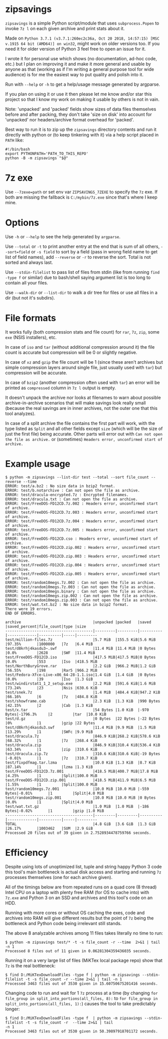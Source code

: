 # zipsavings
`zipsavings` is a simple Python script/module that uses `subprocess.Popen`
to invoke `7z l` on each given archive and print stats about it.

Made on `Python 3.7.1 (v3.7.1:260ec2c36a, Oct 20 2018, 14:57:15) [MSC v.1915 64 bit (AMD64)] on win32`,
might work on older versions too. If you need it for older version of Python 3 feel free to open an issue for it.

I wrote it for personal use which shows (no documentation, ad-hoc code, etc.) but
I plan on improving it and make it more general
and usable by anyone as that (working as if I'm writing a general purpose tool
for wide audience) is for me the easiest way to put quality and polish into it.

Run with `--help` or `-h` to get a help/usage message generated by argparse.

If you plan on using it or use it then please let me know and/or star this project so
that I know my work on making it usable by others is not in vain.

Note: 'unpacked' and 'packed' fields show sizes of data files themselves
before and after packing, they don't take 'size on disk' into account
for 'unpacked' nor headers/archive format overhead for 'packed'.

Best way to run it is to zip up the `zipsavings` directory contents
and run it directly with python or (to keep tinkering with it) via a help
script placed in `PATH` like:

```
#!/bin/bash
export PYTHONPATH='PATH_TO_THIS_REPO'
python -B -m zipsavings "$@"
```

# 7z exe

Use `--7zexe=path` or set env var `ZIPSAVINGS_7ZEXE` to specify the `7z` exe.
If both are missing the fallback is `C:/mybin/7z.exe` since that's where I keep mine.


# Options
Use `-h` or `--help` to see the help generated by `argparse`.

Use `--total` or `-t` to print another entry at the end that is sum of all others,
`--sort=field` or `-s field` to sort by a field (pass in wrong field name to get list of field names),
add `--reverse` or `-r` to reverse the sort. Total is not sorted and always last.

Use `--stdin-filelist` to pass list of files from stdin (like from running `find -type f` or similar)
due to bash/shell saying argument list is too long to contain all your files.

Use `--walk-dir` or `--list-dir` to walk a dir tree for files or use all files in a dir (but not it's subdirs).

# File formats

It works fully (both compression stats and file
count) for `rar`, `7z`, `zip`, some `exe` (NSIS installers), etc.

In case of `iso` and `tar` (without additional compression around it) the file
count is accurate but compression will be 0 or slightly negative.

In case of `xz` and `gzip` the file count will be 1 (since these aren't archives
but simple compression layers around single file, just usually used with `tar`) but compression will be accurate.

In case of `bzip2` (another compression often used with `tar`) an error will be
printed as `compressed` column in `7z l` output is empty.

It doesn't unpack the archive nor looks at filenames to warn about possible
archive-in-archive scenarios that will make savings look really small (because
the real savings are in inner archives, not the outer one that this tool analyzes).

In case of a split archive the file contains the first part will work, with the
type listed as `Split` and all other fields except `size` (which will be the size
of just the first file) being accurate. Other parts will error out
with `Can not open the file as archive.` or (sometimes) `Headers error, unconfirmed start of archive.`


# Example usage

```
$ python -m zipsavings --list-dir test --total --sort file_count --reverse --time
ERROR: test/a.bz2 : No size data in bzip2 format.
ERROR: test/b.notarchive : Can not open the file as archive.
ERROR: test/dracula-encrypted.7z : Encrypted filenames.
ERROR: test/dracula.txt : Can not open the file as archive.
ERROR: test/FreeDOS-FD12CD.7z.002 : Headers error, unconfirmed start of archive.
ERROR: test/FreeDOS-FD12CD.7z.003 : Headers error, unconfirmed start of archive.
ERROR: test/FreeDOS-FD12CD.7z.004 : Headers error, unconfirmed start of archive.
ERROR: test/FreeDOS-FD12CD.7z.005 : Headers error, unconfirmed start of archive.
ERROR: test/FreeDOS-FD12CD.cso : Headers error, unconfirmed start of archive.
ERROR: test/FreeDOS-FD12CD.zip.002 : Headers error, unconfirmed start of archive.
ERROR: test/FreeDOS-FD12CD.zip.003 : Headers error, unconfirmed start of archive.
ERROR: test/FreeDOS-FD12CD.zip.004 : Headers error, unconfirmed start of archive.
ERROR: test/FreeDOS-FD12CD.zip.005 : Headers error, unconfirmed start of archive.
ERROR: test/random10megs.7z.002 : Can not open the file as archive.
ERROR: test/random10megs.7z.003 : Can not open the file as archive.
ERROR: test/random10megs.binary : Can not open the file as archive.
ERROR: test/random10megs.zip.002 : Can not open the file as archive.
ERROR: test/random10megs.zip.003 : Can not open the file as archive.
ERROR: test/wat.txt.bz2 : No size data in bzip2 format.
There were 19 errors.
END OF ERRORS.

archive                                |unpacked |packed   |saved     |saved_percent|file_count|type |size
---------------------------------------|---------|---------|----------|-------------|----------|-----|---------
test/million-files.7z                  |5.7 MiB  |155.5 KiB|5.6 MiB   |97.35%       |1000000   |7z   |6.4 MiB
test/d8krhj4kasdu3~.swf                |11.4 MiB |11.4 MiB |0 Bytes   |0.0%         |2628      |SWF  |11.4 MiB
test/FreeDOS-FD12CD.iso                |417.5 MiB|417.5 MiB|0 Bytes   |0.0%         |553       |Iso  |418.5 MiB
test/NorthBuryGrove.rar                |2.2 GiB  |966.2 MiB|1.2 GiB   |56.55%       |198       |Rar5 |966.2 MiB
test/Fedora-Xfce-Live-x86_64-28-1.1.iso|1.4 GiB  |1.4 GiB  |0 Bytes   |0.0%         |39        |Iso  |1.3 GiB
test/windirstat1_1_2_setup.exe         |2.2 MiB  |591.6 KiB|1.6 MiB   |73.24%       |23        |Nsis |630.6 KiB
test/snek.7z                           |1.4 MiB  |484.4 KiB|947.2 KiB |66.16%       |6         |7z   |484.8 KiB
test/showframe.cab                     |2.3 KiB  |1.3 KiB  |990 Bytes |42.15%       |2         |Cab  |1.3 KiB
test/x.tar                             |54 Bytes |1.0 KiB  |-970 Bytes|-1796.3%     |2         |tar  |10.0 KiB
test/d.gz                              |0 Bytes  |22 Bytes |-22 Bytes |0%           |1         |gzip |22 Bytes
test/d8krhj4kasdu3.swf                 |11.4 MiB |9.9 MiB  |1.5 MiB   |13.29%       |1         |SWFc |9.9 MiB
test/dracula.7z                        |846.9 KiB|268.2 KiB|578.6 KiB |68.32%       |1         |7z   |268.4 KiB
test/dracula.zip                       |846.9 KiB|310.4 KiB|536.4 KiB |63.34%       |1         |zip  |310.6 KiB
test/dracula.zip.7z                    |310.6 KiB|310.6 KiB|-19 Bytes |-0.01%       |1         |7z   |310.7 KiB
test/fixpdfmag.tar.lzma                |10.0 KiB |1.3 KiB  |8.7 KiB   |87.14%       |1         |lzma |1.3 KiB
test/FreeDOS-FD12CD.7z.001             |418.5 MiB|400.7 MiB|17.8 MiB  |4.25%        |1         |Split|100.0 MiB
test/FreeDOS-FD12CD.zip.001            |418.5 MiB|411.9 MiB|6.5 MiB   |1.55%        |1         |Split|100.0 MiB
test/random10megs.7z.001               |10.0 MiB |10.0 MiB |-559 Bytes|-0.01%       |1         |Split|4.0 MiB
test/random10megs.zip.001              |10.0 MiB |10.0 MiB |0 Bytes   |0.0%         |1         |Split|4.0 MiB
test/wat.txt.gz                        |1.0 MiB  |1.0 MiB  |-186 Bytes|-0.02%       |1         |gzip |1.0 MiB
---------------------------------------|---------|---------|----------|-------------|----------|-----|---------
TOTAL                                  |4.8 GiB  |3.6 GiB  |1.3 GiB   |26.17%       |1003462   |SUM  |2.9 GiB
Processed 20 files out of 39 given in 2.7528934478759766 seconds.
```

# Efficiency

Despite using lots of unoptimized list, tuple and string happy Python 3 code this tool's main
bottleneck is actual disk access and starting and running `7z` processes themselves (one for each archive given).

All of the timings below are from repeated runs on a quad core (8 thread) Intel CPU on a laptop
with plenty free RAM (for OS to cache into) with `7z.exe` and Python 3 on an SSD and archives and this tool's code on an HDD.

Running with more cores or without OS caching the exes, code and archives into RAM will give different results
but the point of `7z` being the bottleneck and Python code being irrelevant still stands.

The above 8 analyzable archives among 11 files takes literally no time to run:

```
$ python -m zipsavings test/* -t -s file_count -r --time  2>&1 | tail -n 1
Processed 8 files out of 11 given in 0.06281304359436035 seconds.
```

Running it on a very large list of files (MiKTex local package repo) show that `7z` is the real bottleneck:

```
$ find D:/MiKTexDownloadFiles -type f | python -m zipsavings --stdin-filelist -t -s file_count -r --time 2>&1 | tail -n 1
Processed 3463 files out of 3530 given in 15.60750675201416 seconds.
```

Changing code to run and wait for 1 `7z` process at a time (by
changing `for file_group in split_into_portions(all_files, 8):` to `for file_group in split_into_portions(all_files, 1):`)
causes the tool to take predictably longer:

```
$ find D:/MiKTexDownloadFiles -type f  | python -m zipsavings --stdin-filelist -t -s file_count -r  --time 2>&1 | tail
-n 1
Processed 3463 files out of 3530 given in 50.39897918701172 seconds.
```
